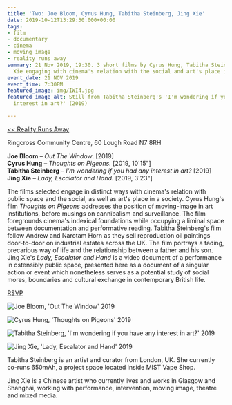 ```yaml
---
title: 'Two: Joe Bloom, Cyrus Hung, Tabitha Steinberg, Jing Xie'
date: 2019-10-12T13:29:30.000+00:00
tags:
- film
- documentary
- cinema
- moving image
- reality runs away
summary: 21 Nov 2019, 19:30. 3 short films by Cyrus Hung, Tabitha Steinberg and Jing
  Xie engaging with cinema's relation with the social and art's place in society
event_date: 21 NOV 2019
event_time: 7:30PM
featured_image: img/IWI4.jpg
featured_image_alt: Still from Tabitha Steinberg's 'I'm wondering if you have any
  interest in art?' (2019)

---
```

[<< Reality Runs Away](/projects/reality-runs-away)

Ringcross Community Centre, 60 Lough Road N7 8RH

**Joe Bloom** – _Out The Window_. \[2019\]  
**Cyrus Hung** – _Thoughts on Pigeons._ \[2019, 10'15"\]<br/>
**Tabitha Steinberg** – _I'm wondering if you had any interest in art?_ \[2019\]<br/>
**Jing Xie** – _Lady, Escalator and Hand._ \[2019, 3'23"\]

The films selected engage in distinct ways with cinema's relation with public space and the social, as well as art's place in a society. Cyrus Hung's film _Thoughts on Pigeons_ addresses the position of moving-image in art institutions, before musings on cannibalism and surveillance. The film foregrounds cinema's indexical foundations while occupying a liminal space between documentation and performative reading. Tabitha Steinberg's film follow Andrew and Narotam Horn as they sell reproduction oil paintings door-to-door on industrial estates across the UK. The film portrays a fading, precarious way of life and the relationship between a father and his son. Jing Xie's _Lady, Escalator and Hand_ is a video document of a performance in ostensibly public space, presented here as a document of a singular action or event which nonetheless serves as a potential study of social mores, boundaries and cultural exchange in contemporary British life.

<a href="https://www.eventbrite.co.uk/e/film-reality-runs-away-the-limits-of-documentary-tickets-76776728261" target="blank">RSVP</a>

![Joe Bloom, 'Out The Window' 2019](/projects/reality-runs-away/img/OTW.jpg)

![Cyrus Hung, 'Thoughts on Pigeons' 2019](/projects/reality-runs-away/img/TOP2.jpg)

![Tabitha Steinberg, 'I'm wondering if you have any interest in art?' 2019](/projects/reality-runs-away/img/IWI3.jpg)

![Jing Xie, 'Lady, Escalator and Hand' 2019](/projects/reality-runs-away/img/LEH1.jpg)

Tabitha Steinberg is an artist and curator from London, UK. She currently co-runs 650mAh, a project space located inside MIST Vape Shop.

Jing Xie is a Chinese artist who currently lives and works in Glasgow and Shanghai, working with performance, intervention, moving image, theatre and mixed media.
